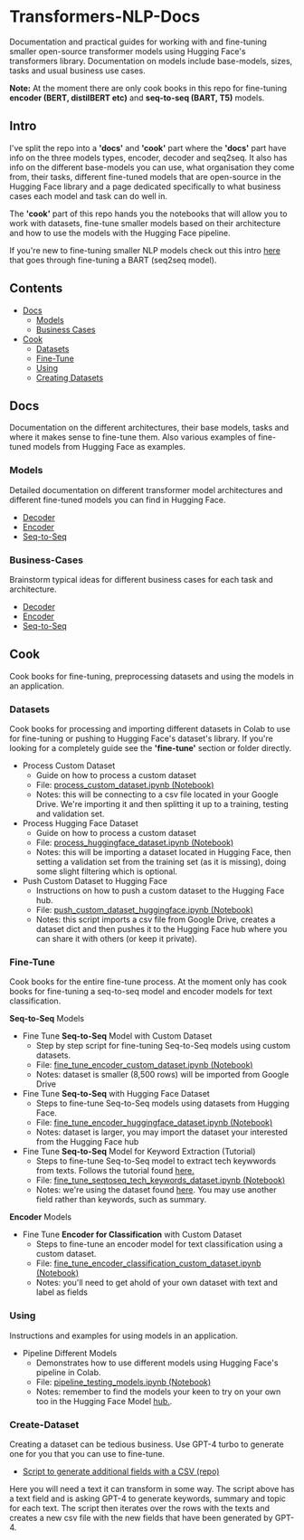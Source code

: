 # Transformers-NLP-Docs

Documentation and practical guides for working with and fine-tuning smaller open-source transformer models using Hugging Face's transformers library. Documentation on models include base-models, sizes, tasks and usual business use cases. 

**Note:** At the moment there are only cook books in this repo for fine-tuning **encoder (BERT, distilBERT etc)** and **seq-to-seq (BART, T5)** models. 

## Intro

I've split the repo into a **'docs'** and **'cook'** part where the **'docs'** part have info on the three models types, encoder, decoder and seq2seq. It also has info on the different base-models you can use, what organisation they come from, their tasks, different fine-tuned models that are open-source in the Hugging Face library and a page dedicated specifically to what business cases each model and task can do well in. 

The **'cook'** part of this repo hands you the notebooks that will allow you to work with datasets, fine-tune smaller models based on their architecture and how to use the models with the Hugging Face pipeline.

If you're new to fine-tuning smaller NLP models check out this intro [here](https://medium.com/gitconnected/fine-tune-smaller-nlp-models-with-hugging-face-for-specific-use-cases-1745813471dc) that goes through fine-tuning a BART (seq2seq model).

## Contents

- [Docs](#docs)
  - [Models](#models)
  - [Business Cases](#business-cases)
- [Cook](#cook)
  - [Datasets](#datasets)
  - [Fine-Tune](#fine-tune)
  - [Using](#using)
  - [Creating Datasets](#create-dataset)

## Docs
Documentation on the different architectures, their base models, tasks and where it makes sense to fine-tune them. Also various examples of fine-tuned models from Hugging Face as examples.

### Models
Detailed documentation on different transformer model architectures and different fine-tuned models you can find in Hugging Face.
- [Decoder](./docs/models/decoder.md)
- [Encoder](./docs/models/encoder.md)
- [Seq-to-Seq](./docs/models/seq-to-seq.md)

### Business-Cases
Brainstorm typical ideas for different business cases for each task and architecture.
- [Decoder](./docs/business-cases/decoder.md)
- [Encoder](./docs/business-cases/encoder.md)
- [Seq-to-Seq](./docs/business-cases/seq-to-seq.md)

## Cook
Cook books for fine-tuning, preprocessing datasets and using the models in an application.

### Datasets
Cook books for processing and importing different datasets in Colab to use for fine-tuning or pushing to Hugging Face's dataset's library. If you're looking for a completely guide see the **'fine-tune'** section or folder directly.
- Process Custom Dataset
  - Guide on how to process a custom dataset
  - File: [process_custom_dataset.ipynb (Notebook)](./cook/datasets/process_custom_dataset.ipynb)
  - Notes: this will be connecting to a csv file located in your Google Drive. We're importing it and then splitting it up to a training, testing and validation set.
- Process Hugging Face Dataset
  - Guide on how to process a custom dataset
  - File: [process_huggingface_dataset.ipynb (Notebook)](./cook/datasets/process_huggingface_dataset.ipynb)
  - Notes: this will be importing a dataset located in Hugging Face, then setting a validation set from the training set (as it is missing), doing some slight filtering which is optional.
- Push Custom Dataset to Hugging Face
  - Instructions on how to push a custom dataset to the Hugging Face hub.
  - File: [push_custom_dataset_huggingface.ipynb (Notebook)](./cook/datasets/push_custom_dataset_huggingface.ipynb)
  - Notes: this script imports a csv file from Google Drive, creates a dataset dict and then pushes it to the Hugging Face hub where you can share it with others (or keep it private).

### Fine-Tune
Cook books for the entire fine-tune process. At the moment only has cook books for fine-tuning a seq-to-seq model and encoder models for text classification.

**Seq-to-Seq** Models
- Fine Tune **Seq-to-Seq** Model with Custom Dataset
  - Step by step script for fine-tuning Seq-to-Seq models using custom datasets.
  - File: [fine_tune_encoder_custom_dataset.ipynb (Notebook)](./cook/fine-tune/fine_tune_seqtoseq_custom_dataset.ipynb)
  - Notes: dataset is smaller (8,500 rows) will be imported from Google Drive
- Fine Tune **Seq-to-Seq** with Hugging Face Dataset
  - Steps to fine-tune Seq-to-Seq models using datasets from Hugging Face.
  - File: [fine_tune_encoder_huggingface_dataset.ipynb (Notebook)](./cook/fine-tune/fine_tune_seqtoseq_huggingface_dataset.ipynb)
  - Notes: dataset is larger, you may import the dataset your interested from the Hugging Face hub
- Fine Tune **Seq-to-Seq** Model for Keyword Extraction (Tutorial)
  - Steps to fine-tune Seq-to-Seq model to extract tech keywwords from texts. Follows the tutorial found [here.](https://medium.com/gitconnected/fine-tune-smaller-nlp-models-with-hugging-face-for-specific-use-cases-1745813471dc)
  - File: [fine_tune_seqtoseq_tech_keywords_dataset.ipynb (Notebook)](./cook/fine-tune/fine_tune_seqtoseq_tech_keywords_dataset.ipynb)
  - Notes: we're using the dataset found [here](https://huggingface.co/datasets/ilsilfverskiold/tech-keywords-topics-summary). You may use another field rather than keywords, such as summary.

**Encoder** Models
- Fine Tune **Encoder for Classification** with Custom Dataset
  - Steps to fine-tune an encoder model for text classification using a custom dataset.
  - File: [fine_tune_encoder_classification_custom_dataset.ipynb (Notebook)](./cook/fine-tune/fine_tune_encoder_classification_custom_dataset.ipynb)
  - Notes: you'll need to get ahold of your own dataset with text and label as fields

### Using
Instructions and examples for using models in an application.

- Pipeline Different Models
  - Demonstrates how to use different models using Hugging Face's pipeline in Colab.
  - File: [pipeline_testing_models.ipynb (Notebook)](./pipeline_testing_models.ipynb)
  - Notes: remember to find the models your keen to try on your own too in the Hugging Face Model [hub.](https://huggingface.co/models). 

### Create-Dataset
Creating a dataset can be tedious business. Use GPT-4 turbo to generate one for you that you can use to fine-tune. 

- [Script to generate additional fields with a CSV (repo)](https://github.com/ilsilfverskiold/gpt-create-dataset)

Here you will need a text it can transform in some way. The script above has a text field and is asking GPT-4 to generate keywords, summary and topic for each text. The script then iterates over the rows with the texts and creates a new csv file with the new fields that have been generated by GPT-4.
